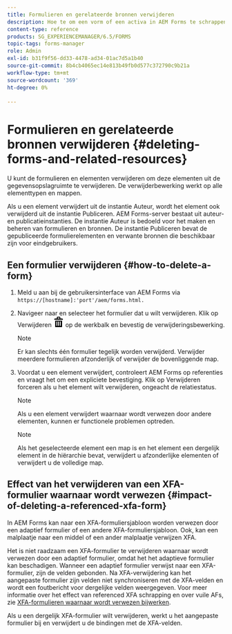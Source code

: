 ```yaml
---
title: Formulieren en gerelateerde bronnen verwijderen
description: Hoe te om een vorm of een activa in AEM Forms te schrappen en het effect op referenced en verwijzende activa en XFA vormen.
content-type: reference
products: SG_EXPERIENCEMANAGER/6.5/FORMS
topic-tags: forms-manager
role: Admin
exl-id: b31f9f56-dd33-4478-ad34-01ac7d5a1b40
source-git-commit: 8b4cb4065ec14e813b49fb0d577c372790c9b21a
workflow-type: tm+mt
source-wordcount: '369'
ht-degree: 0%

---
```


# Formulieren en gerelateerde bronnen verwijderen {#deleting-forms-and-related-resources}

U kunt de formulieren en elementen verwijderen om deze elementen uit de gegevensopslagruimte te verwijderen. De verwijderbewerking werkt op alle elementtypen en mappen.

Als u een element verwijdert uit de instantie Auteur, wordt het element ook verwijderd uit de instantie Publiceren. AEM Forms-server bestaat uit auteur- en publicatieinstanties. De instantie Auteur is bedoeld voor het maken en beheren van formulieren en bronnen. De instantie Publiceren bevat de gepubliceerde formulierelementen en verwante bronnen die beschikbaar zijn voor eindgebruikers.

## Een formulier verwijderen {#how-to-delete-a-form}

1. Meld u aan bij de gebruikersinterface van AEM Forms via `https://[hostname]:'port'/aem/forms.html.`
1. Navigeer naar en selecteer het formulier dat u wilt verwijderen. Klik op Verwijderen ![aem6forms_delete2](assets/aem6forms_delete2.png) op de werkbalk en bevestig de verwijderingsbewerking.

   >[!NOTE]
   >
   >Er kan slechts één formulier tegelijk worden verwijderd. Verwijder meerdere formulieren afzonderlijk of verwijder de bovenliggende map.

1. Voordat u een element verwijdert, controleert AEM Forms op referenties en vraagt het om een expliciete bevestiging. Klik op Verwijderen forceren als u het element wilt verwijderen, ongeacht de relatiestatus.

   >[!NOTE]
   >
   >Als u een element verwijdert waarnaar wordt verwezen door andere elementen, kunnen er functionele problemen optreden.

   >[!NOTE]
   >
   >Als het geselecteerde element een map is en het element een dergelijk element in de hiërarchie bevat, verwijdert u afzonderlijke elementen of verwijdert u de volledige map.

## Effect van het verwijderen van een XFA-formulier waarnaar wordt verwezen {#impact-of-deleting-a-referenced-xfa-form}

In AEM Forms kan naar een XFA-formuliersjabloon worden verwezen door een adaptief formulier of een andere XFA-formuliersjabloon. Ook, kan een malplaatje naar een middel of een ander malplaatje verwijzen XFA.

Het is niet raadzaam een XFA-formulier te verwijderen waarnaar wordt verwezen door een adaptief formulier, omdat het het adaptieve formulier kan beschadigen. Wanneer een adaptief formulier verwijst naar een XFA-formulier, zijn de velden gebonden. Na XFA-verwijdering kan het aangepaste formulier zijn velden niet synchroniseren met de XFA-velden en wordt een foutbericht voor dergelijke velden weergegeven. Voor meer informatie over het effect van referenced XFA schrapping en over vuile AFs, zie [XFA-formulieren waarnaar wordt verwezen bijwerken](/help/forms/using/get-xdp-pdf-documents-aem.md#p-updating-referenced-xfa-forms-p).

Als u een dergelijk XFA-formulier wilt verwijderen, werkt u het aangepaste formulier bij en verwijdert u de bindingen met de XFA-velden.

